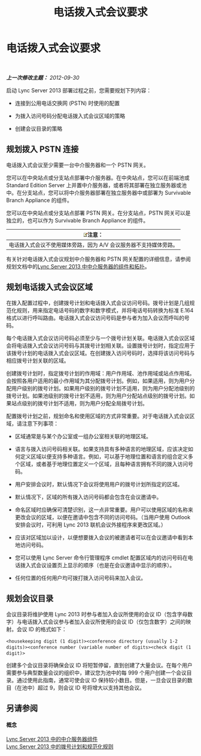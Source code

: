 ﻿---
title: 电话拨入式会议要求
TOCTitle: 电话拨入式会议要求
ms:assetid: 9aff949e-3dac-481a-be46-a180c72e8066
ms:mtpsurl: https://technet.microsoft.com/zh-cn/library/Gg398802(v=OCS.15)
ms:contentKeyID: 49313723
ms.date: 05/19/2016
mtps_version: v=OCS.15
ms.translationtype: HT
---

# 电话拨入式会议要求

 

_**上一次修改主题：** 2012-09-30_

启动 Lync Server 2013 部署过程之前，您需要规划下列内容：

  - 连接到公用电话交换网 (PSTN) 时使用的配置

  - 为拨入访问号码分配电话拨入式会议区域的策略

  - 创建会议目录的策略

## 规划拨入 PSTN 连接

电话拨入式会议至少需要一台中介服务器和一个 PSTN 网关。

您可以在中央站点或分支站点部署中介服务器。在中央站点，您可以在前端池或 Standard Edition Server 上并置中介服务器，或者将其部署在独立服务器或池中。在分支站点，您可以将中介服务器部署在独立服务器中或部署为 Survivable Branch Appliance 的组件。

您可以在中央站点或分支站点部署 PSTN 网关。在分支站点，PSTN 网关可以是独立的，也可以作为 Survivable Branch Appliance 的组件。

<table>
<thead>
<tr class="header">
<th><img src="images/Dn783119.note(OCS.15).gif" title="note" alt="note" />注意：</th>
</tr>
</thead>
<tbody>
<tr class="odd">
<td>电话拨入式会议不使用媒体旁路，因为 A/V 会议服务器不支持媒体旁路。</td>
</tr>
</tbody>
</table>


有关针对电话拨入式会议规划中介服务器和 PSTN 网关配置的详细信息，请参阅规划文档中的[Lync Server 2013 中中介服务器的组件和拓扑](lync-server-2013-components-and-topologies-for-mediation-server.md)。

## 规划电话拨入式会议区域

在拨入配置过程中，创建拨号计划和电话拨入式会议访问号码。拨号计划是几组规范化规则，用来指定电话号码的数字和数字模式，并将电话号码转换为标准 E.164 格式以进行呼叫路由。电话拨入式会议访问号码是参与者为加入会议而呼叫的号码。

每个电话拨入式会议访问号码必须至少与一个拨号计划关联。电话拨入式会议区域会将电话拨入式会议访问号码与其拨号计划相关联。设置拨号计划时，指定应用于该拨号计划的电话拨入式会议区域。在创建拨入访问号码时，选择将该访问号码与相应拨号计划关联的区域。

创建拨号计划时，指定拨号计划的作用域：用户作用域、池作用域或站点作用域。会按照各用户适用的最小作用域为其分配拨号计划。例如，如果适用，则为用户分配用户级别的拨号计划。如果用户级别的拨号计划不适用，则为用户分配池级别的拨号计划。如果池级别的拨号计划不适用，则为用户分配站点级别的拨号计划。如果站点级别的拨号计划不适用，则为用户分配全局拨号计划。

配置拨号计划之前，规划命名和使用区域的方式非常重要。对于电话拨入式会议区域，请注意下列事项：

  - 区域通常是与某个办公室或一组办公室相关联的地理区域。

  - 语言与拨入访问号码相关联。如果支持具有多种语言的地理区域，应该决定如何定义区域以便支持多种语言。例如，可以基于地理位置和语言的组合定义多个区域，或者基于地理位置定义一个区域，且每种语言拥有不同的拨入访问号码。

  - 用户安排会议时，默认情况下会议将使用用户的拨号计划所指定的区域。

  - 默认情况下，区域的所有拨入访问号码都会包含在会议邀请中。

  - 命名区域时应确保可清楚识别，这一点非常重要。用户可以使用区域的名称来更改会议的区域，以便在邀请中包含不同的访问号码。（当用户使用 Outlook 安排会议时，可利用 Lync 2013 联机会议外接程序来更改区域。）

  - 应该对区域加以设计，以便想要拨入会议的被邀请者可以在会议邀请中看到本地访问号码。

  - 您可以使用 Lync Server 命令行管理程序 cmdlet 配置区域内的访问号码在电话拨入式会议设置页上显示的顺序（也是在会议邀请中显示的顺序）。

  - 任何位置的任何用户均可拨打拨入访问号码来加入会议。

## 规划会议目录

会议目录将维护使用 Lync 2013 时参与者加入会议所使用的会议 ID（包含字母数字）与电话拨入式会议参与者加入会议所使用的会议 ID（仅包含数字）之间的映射。会议 ID 的格式如下：

    <housekeeping digit (1 digit)><conference directory (usually 1-2 digits)><conference number (variable number of digits><check digit (1 digit)>

创建多个会议目录将确保会议 ID 将短暂停留，直到创建了大量会议。在每个用户需要参与典型数量会议的组织中，建议您为池中的每 999 个用户创建一个会议目录。通过使用此指南，通常可使会议 ID 保持较小数目。但是，一旦会议目录的数目（在池中）超过 9，则会议 ID 号将增大以支持其他会议。

## 另请参阅

#### 概念

[Lync Server 2013 中的中介服务器组件](lync-server-2013-mediation-server-component.md)  
[Lync Server 2013 中的拨号计划和规范化规则](lync-server-2013-dial-plans-and-normalization-rules.md)

